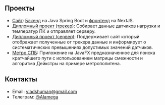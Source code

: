 <!-- <img class = "profile-img" src="assets/profile-logo.png" alt = "Я"> -->

<!-- ## Обо мне

Меня зовут Владислав и я Java-разработчик. -->

<!-- Имею высшее образование по специальности "Информационные системы и технологии". -->

<!-- ## Навыки

![Java Icon](https://img.shields.io/badge/-Java-orange?style=flat-square&logo=intellijidea&logoColor=white)

![Thymeleaf Icon](https://img.shields.io/badge/-Thymeleaf-red?style=flat-square&logo=thymeleaf&logoColor=white) ![JavaFX Icon](https://img.shields.io/badge/-JavaFX-red?style=flat-square&logo=intellijidea&logoColor=white)

![Spring Boot Icon](https://img.shields.io/badge/-Spring_Boot-brightgreen?style=flat-square&logo=spring&logoColor=white) ![Spring Security Icon](https://img.shields.io/badge/-Spring_Security-brightgreen?style=flat-square&logo=spring&logoColor=white) ![Hibernate + JPA Icon](https://img.shields.io/badge/-Hibernate_+_JPA-brightgreen?style=flat-square&logo=hibernate&logoColor=white)

![PostgreSQL Icon](https://img.shields.io/badge/-PostgreSQL-blue?style=flat-square&logo=postgresql&logoColor=white) ![MySQL Icon](https://img.shields.io/badge/-MySQL-blue?style=flat-square&logo=mysql&logoColor=white)

![JavaScript Icon](https://img.shields.io/badge/-JavaScript-yellow?style=flat-square&logo=javascript&logoColor=white) ![HTML Icon](https://img.shields.io/badge/-HTML-orange?style=flat-square&logo=html5&logoColor=white) ![CSS Icon](https://img.shields.io/badge/-CSS-blue?style=flat-square&logo=css3&logoColor=white) -->

## Проекты

- [Cайт](https://github.com/Alamega/alamega-fullstack): [Бэкенд](https://github.com/Alamega/alamega-fullstack/tree/main/backend) на Java Spring Boot и [фронтенд](https://github.com/Alamega/alamega-fullstack/tree/main/frontend) на NextJS.
- [Дипломный проект (трекер)](https://github.com/Alamega/mitso-diplom-client): Собирает данные датчиков нагрузки и температур ПК и отправляет серверу.
- [Дипломный проект (сервер)](https://github.com/Alamega/mitso-diplom-server): Поддерживает сайт который отображает полученные от трекера данные и информирует о систематических превышениях допустимых значений датчиков.
- [Метро СПБ](https://github.com/Alamega/freelance-metrospb): Приложение на JavaFX предназначенное для поиска кратчайшего пути с использованием матрицы смежности и алгоритма Дейкстры на примере метрополитена.

## Контакты

- Email: [vladshuman@gmail.com](mailto:vladshuman@gmail.com)
- Телеграм: [@Alamega](https://t.me/Alamega)
